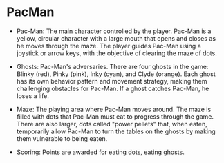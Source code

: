 # PacMan

* Pac-Man: The main character controlled by the player. Pac-Man is a yellow, circular character with a large mouth that opens and closes as he moves through the maze. The player guides Pac-Man using a joystick or arrow keys, with the objective of clearing the maze of dots.

* Ghosts: Pac-Man's adversaries. There are four ghosts in the game: Blinky (red), Pinky (pink), Inky (cyan), and Clyde (orange). Each ghost has its own behavior pattern and movement strategy, making them challenging obstacles for Pac-Man. If a ghost catches Pac-Man, he loses a life.

* Maze: The playing area where Pac-Man moves around. The maze is filled with dots that Pac-Man must eat to progress through the game. There are also larger, dots called "power pellets" that, when eaten, temporarily allow Pac-Man to turn the tables on the ghosts by making them vulnerable to being eaten.

* Scoring: Points are awarded for eating dots, eating ghosts.

